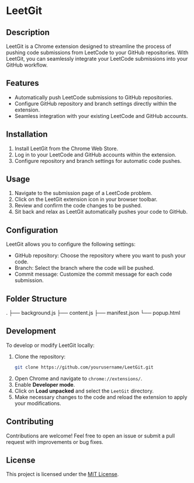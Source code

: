 # LeetGit

## Description

LeetGit is a Chrome extension designed to streamline the process of pushing code submissions from LeetCode to your GitHub repositories. With LeetGit, you can seamlessly integrate your LeetCode submissions into your GitHub workflow.

## Features

- Automatically push LeetCode submissions to GitHub repositories.
- Configure GitHub repository and branch settings directly within the extension.
- Seamless integration with your existing LeetCode and GitHub accounts.

## Installation

1. Install LeetGit from the Chrome Web Store.
2. Log in to your LeetCode and GitHub accounts within the extension.
3. Configure repository and branch settings for automatic code pushes.

## Usage

1. Navigate to the submission page of a LeetCode problem.
2. Click on the LeetGit extension icon in your browser toolbar.
3. Review and confirm the code changes to be pushed.
4. Sit back and relax as LeetGit automatically pushes your code to GitHub.

## Configuration

LeetGit allows you to configure the following settings:

- GitHub repository: Choose the repository where you want to push your code.
- Branch: Select the branch where the code will be pushed.
- Commit message: Customize the commit message for each code submission.

## Folder Structure

.
├── background.js
├── content.js
├── manifest.json
└── popup.html

## Development

To develop or modify LeetGit locally:

1. Clone the repository:
    ```bash
    git clone https://github.com/yourusername/LeetGit.git
    ```
2. Open Chrome and navigate to `chrome://extensions/`.
3. Enable **Developer mode**.
4. Click on **Load unpacked** and select the `LeetGit` directory.
5. Make necessary changes to the code and reload the extension to apply your modifications.

## Contributing

Contributions are welcome! Feel free to open an issue or submit a pull request with improvements or bug fixes.

## License

This project is licensed under the [MIT License](LICENSE).

